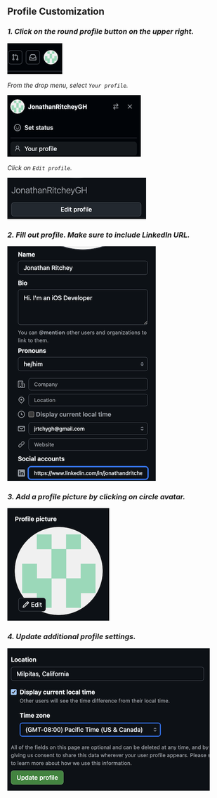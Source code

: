 ## Profile Customization

### _1. Click on the round profile button on the upper right._

![](profile-button-upper-right.png)

_From the drop menu, select `Your profile`._

![](select-profile.png)

_Click on `Edit profile`._

![](edit-profile.png)

### _2. Fill out profile. Make sure to include LinkedIn URL._

![](complete-profile.png)

### _3. Add a profile picture by clicking on circle avatar._

![](edit-avatar.png)

### _4. Update additional profile settings._

![](update-location.png)